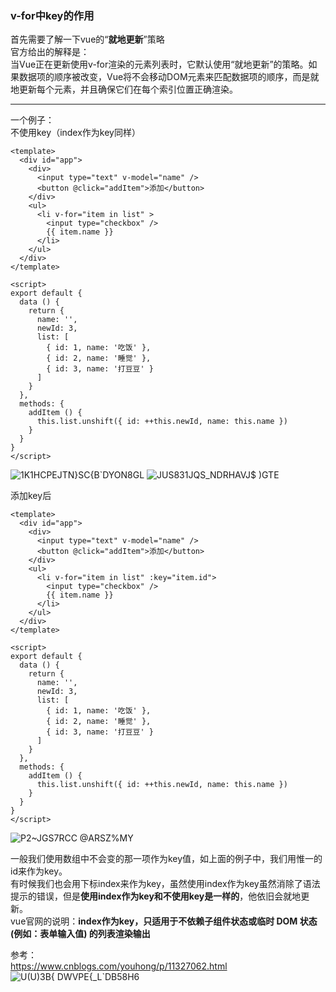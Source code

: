 ### v-for中key的作用
首先需要了解一下vue的“**就地更新**”策略   
官方给出的解释是：   
当Vue正在更新使用v-for渲染的元素列表时，它默认使用“就地更新”的策略。如果数据项的顺序被改变，Vue将不会移动DOM元素来匹配数据项的顺序，而是就地更新每个元素，并且确保它们在每个索引位置正确渲染。
****
一个例子：  
不使用key（index作为key同样）
```
<template>
  <div id="app">
    <div>
      <input type="text" v-model="name" />
      <button @click="addItem">添加</button>
    </div>
    <ul>
      <li v-for="item in list" >
        <input type="checkbox" />
        {{ item.name }}
      </li>
    </ul>
  </div>
</template>

<script>
export default {
  data () {
    return {
      name: '',
      newId: 3,
      list: [
        { id: 1, name: '吃饭' },
        { id: 2, name: '睡觉' },
        { id: 3, name: '打豆豆' }
      ]
    }
  },
  methods: {
    addItem () {
      this.list.unshift({ id: ++this.newId, name: this.name })
    }
  }
}
</script>
```
![1K1HCPEJTN}SC{B`DYON8GL](https://user-images.githubusercontent.com/71962217/135414191-a4179ebd-65e9-4745-8aeb-e3703a9a280d.png)
![JUS831JQS_NDRHAVJ$ )GTE](https://user-images.githubusercontent.com/71962217/135414236-2c5583a6-c3e1-42eb-a6fe-fcd7c7a14406.png)


添加key后
```
<template>
  <div id="app">
    <div>
      <input type="text" v-model="name" />
      <button @click="addItem">添加</button>
    </div>
    <ul>
      <li v-for="item in list" :key="item.id">
        <input type="checkbox" />
        {{ item.name }}
      </li>
    </ul>
  </div>
</template>

<script>
export default {
  data () {
    return {
      name: '',
      newId: 3,
      list: [
        { id: 1, name: '吃饭' },
        { id: 2, name: '睡觉' },
        { id: 3, name: '打豆豆' }
      ]
    }
  },
  methods: {
    addItem () {
      this.list.unshift({ id: ++this.newId, name: this.name })
    }
  }
}
</script>
```

![P2~$J$GS$7$RCC @ARSZ%MY](https://user-images.githubusercontent.com/71962217/135414278-8880137b-4266-49b3-a449-72278dd81ab1.png)


一般我们使用数组中不会变的那一项作为key值，如上面的例子中，我们用惟一的id来作为key。   
有时候我们也会用下标index来作为key，虽然使用index作为key虽然消除了语法提示的错误，但是**使用index作为key和不使用key是一样的**，他依旧会就地更新。   
vue官网的说明：**index作为key，只适用于不依赖子组件状态或临时 DOM 状态 (例如：表单输入值) 的列表渲染输出**



参考：    
https://www.cnblogs.com/youhong/p/11327062.html
![U(U)3B{ DWVPE{_L`DB58H6](https://user-images.githubusercontent.com/71962217/135414526-51819a32-47d4-4c13-946a-97e0eb4fc44b.png)
